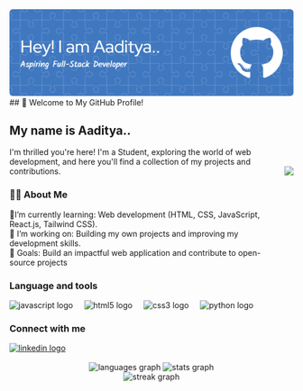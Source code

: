 <img src="https://github.com/AadityaBansal01/AadityaBansal01/blob/main/github-header-image%20(1).png" alt="Banner" width="1000"/>
## 👋 Welcome to My GitHub Profile!
<h2 align="left">My name is Aaditya.. </h2>
I'm thrilled you're here! I'm a Student, exploring the world of web development, and here you'll find a collection of my projects and contributions.
 <img align="right" height="200" src="https://media.giphy.com/media/lP8xu5t2DLGG045H8F/giphy.gif"  />
<h3 align="left">👩‍💻  About Me</h3>
<p align="left"> 🌱I’m currently learning: Web development (HTML, CSS, JavaScript, React.js, Tailwind CSS).<br>
  🔭 I’m working on: Building my own projects and improving my development skills.<br> 🎯 Goals: Build an impactful web application and contribute to open-source projects<br>


###
<h3 align="left"> Language and tools</h3>
<div align="left">
  <img src="https://cdn.jsdelivr.net/gh/devicons/devicon/icons/javascript/javascript-original.svg" height="30" alt="javascript logo"  />
  <img width="12" />
    <img src="https://cdn.jsdelivr.net/gh/devicons/devicon/icons/html5/html5-original.svg" height="30" alt="html5 logo"  />
  <img width="12" />
  <img src="https://cdn.jsdelivr.net/gh/devicons/devicon/icons/css3/css3-original.svg" height="30" alt="css3 logo"  />
  <img width="12" />
  <img src="https://cdn.jsdelivr.net/gh/devicons/devicon/icons/python/python-original.svg" height="30" alt="python logo"  />
  <img width="12" />
  
###
<h3 align="left"> Connect with me</h3>
<div align="left">
  <a href="https://www.linkedin.com/in/iamaadityabansal" target="_blank">
    <img src="https://img.shields.io/static/v1?message=LinkedIn&logo=linkedin&label=&color=0077B5&logoColor=white&labelColor=&style=for-the-badge" height="35" alt="linkedin logo"  />
    </a>
</div>

<br clear="both">
<div align="center">
 <img src="https://github-readme-stats.vercel.app/api/top-langs?username=AadityaBansal01&locale=en&hide_title=false&layout=compact&card_width=320&langs_count=5&theme=dracula&hide_border=false" height="150" alt="languages graph"  />
 <img src="https://github-readme-stats.vercel.app/api?username=AadityaBansal01&hide_title=false&hide_rank=false&show_icons=true&include_all_commits=true&count_private=true&disable_animations=false&theme=dracula&locale=en&hide_border=false" height="150" alt="stats graph"  />
</div>
<div align="center">
  <img src="https://streak-stats.demolab.com?user=AadityaBansal01&locale=en&mode=daily&theme=white&hide_border=false&border_radius=5&order=3" height="220" alt="streak graph"  />
</div>
